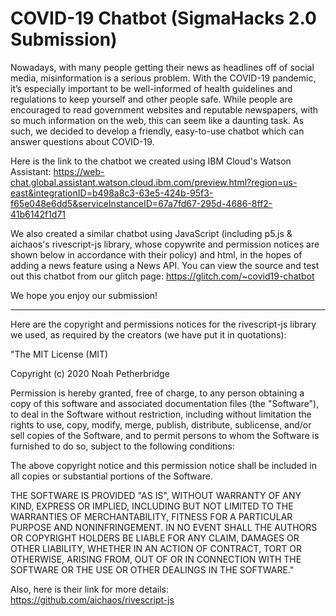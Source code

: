 # COVID-19 Chatbot (SigmaHacks 2.0 Submission)

Nowadays, with many people getting their news as headlines off of social media, misinformation is a serious problem. With the COVID-19 pandemic, 
it’s especially important to be well-informed of health guidelines and regulations to keep yourself and other people safe.
While people are encouraged to read government websites and reputable newspapers, with so much information on the web, this can seem like a daunting task.
As such, we decided to develop a friendly, easy-to-use chatbot which can answer questions about COVID-19.

Here is the link to the chatbot we created using IBM Cloud's Watson Assistant: https://web-chat.global.assistant.watson.cloud.ibm.com/preview.html?region=us-east&integrationID=b498a8c3-63e5-424b-95f3-f65e048e6dd5&serviceInstanceID=67a7fd67-295d-4686-8ff2-41b6142f1d71

We also created a similar chatbot using JavaScript (including p5.js & aichaos's rivescript-js library, whose copywrite and permission notices are shown below in accordance with their policy) and html, 
in the hopes of adding a news feature using a News API. You can view the source and test out this chatbot from our glitch page: https://glitch.com/~covid19-chatbot

We hope you enjoy our submission!
____________________________________________________________


Here are the copyright and permissions notices for the rivescript-js library we used, as required by the creators (we have put it in quotations):

"The MIT License (MIT)

Copyright (c) 2020 Noah Petherbridge

Permission is hereby granted, free of charge, to any person obtaining a copy
of this software and associated documentation files (the "Software"), to deal
in the Software without restriction, including without limitation the rights
to use, copy, modify, merge, publish, distribute, sublicense, and/or sell
copies of the Software, and to permit persons to whom the Software is
furnished to do so, subject to the following conditions:

The above copyright notice and this permission notice shall be included in all
copies or substantial portions of the Software.

THE SOFTWARE IS PROVIDED "AS IS", WITHOUT WARRANTY OF ANY KIND, EXPRESS OR
IMPLIED, INCLUDING BUT NOT LIMITED TO THE WARRANTIES OF MERCHANTABILITY,
FITNESS FOR A PARTICULAR PURPOSE AND NONINFRINGEMENT. IN NO EVENT SHALL THE
AUTHORS OR COPYRIGHT HOLDERS BE LIABLE FOR ANY CLAIM, DAMAGES OR OTHER
LIABILITY, WHETHER IN AN ACTION OF CONTRACT, TORT OR OTHERWISE, ARISING FROM,
OUT OF OR IN CONNECTION WITH THE SOFTWARE OR THE USE OR OTHER DEALINGS IN THE
SOFTWARE."

Also, here is their link for more details: https://github.com/aichaos/rivescript-js
